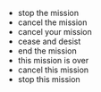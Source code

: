 - stop the mission
- cancel the mission
- cancel your mission
- cease and desist
- end the mission
- this mission is over
- cancel this mission
- stop this mission